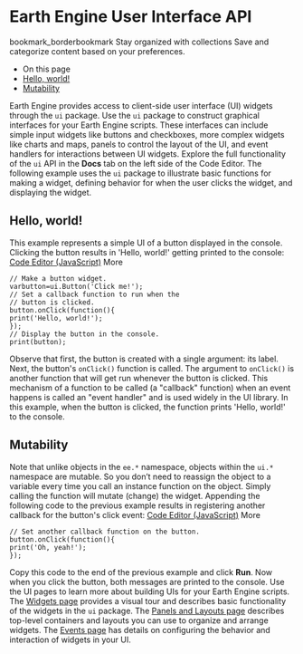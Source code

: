  
#  Earth Engine User Interface API 
bookmark_borderbookmark Stay organized with collections  Save and categorize content based on your preferences.
  * On this page
  * [Hello, world!](https://developers.google.com/earth-engine/guides/ui#hello,-world)
  * [Mutability](https://developers.google.com/earth-engine/guides/ui#mutability)


Earth Engine provides access to client-side user interface (UI) widgets through the `ui` package. Use the `ui` package to construct graphical interfaces for your Earth Engine scripts. These interfaces can include simple input widgets like buttons and checkboxes, more complex widgets like charts and maps, panels to control the layout of the UI, and event handlers for interactions between UI widgets. Explore the full functionality of the `ui` API in the **Docs** tab on the left side of the Code Editor. The following example uses the `ui` package to illustrate basic functions for making a widget, defining behavior for when the user clicks the widget, and displaying the widget.
## Hello, world!
This example represents a simple UI of a button displayed in the console. Clicking the button results in 'Hello, world!' getting printed to the console:
[Code Editor (JavaScript)](https://developers.google.com/earth-engine/guides/ui#code-editor-javascript-sample) More
```
// Make a button widget.
varbutton=ui.Button('Click me!');
// Set a callback function to run when the
// button is clicked.
button.onClick(function(){
print('Hello, world!');
});
// Display the button in the console.
print(button);
```

Observe that first, the button is created with a single argument: its label. Next, the button's `onClick()` function is called. The argument to `onClick()` is another function that will get run whenever the button is clicked. This mechanism of a function to be called (a "callback" function) when an event happens is called an "event handler" and is used widely in the UI library. In this example, when the button is clicked, the function prints 'Hello, world!' to the console.
## Mutability
Note that unlike objects in the `ee.*` namespace, objects within the `ui.*` namespace are mutable. So you don’t need to reassign the object to a variable every time you call an instance function on the object. Simply calling the function will mutate (change) the widget. Appending the following code to the previous example results in registering another callback for the button's click event:
[Code Editor (JavaScript)](https://developers.google.com/earth-engine/guides/ui#code-editor-javascript-sample) More
```
// Set another callback function on the button.
button.onClick(function(){
print('Oh, yeah!');
});
```

Copy this code to the end of the previous example and click **Run**. Now when you click the button, both messages are printed to the console.
Use the UI pages to learn more about building UIs for your Earth Engine scripts. The [Widgets page](https://developers.google.com/earth-engine/guides/ui_widgets) provides a visual tour and describes basic functionality of the widgets in the `ui` package. The [Panels and Layouts page](https://developers.google.com/earth-engine/guides/ui_panels) describes top-level containers and layouts you can use to organize and arrange widgets. The [Events page](https://developers.google.com/earth-engine/guides/ui_events) has details on configuring the behavior and interaction of widgets in your UI.
